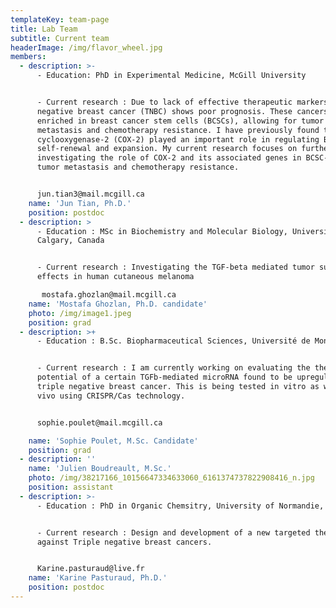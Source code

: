 ```yaml
---
templateKey: team-page
title: Lab Team
subtitle: Current team
headerImage: /img/flavor_wheel.jpg
members:
  - description: >-
      - Education: PhD in Experimental Medicine, McGill University


      - Current research : Due to lack of effective therapeutic markers, triple
      negative breast cancer (TNBC) shows poor prognosis. These cancers are
      enriched in breast cancer stem cells (BCSCs), allowing for tumor relapse,
      metastasis and chemotherapy resistance. I have previously found that
      cyclooxygenase-2 (COX-2) played an important role in regulating BCSC
      self-renewal and expansion. My current research focuses on further
      investigating the role of COX-2 and its associated genes in BCSC-mediated
      tumor metastasis and chemotherapy resistance.


      jun.tian3@mail.mcgill.ca
    name: 'Jun Tian, Ph.D.'
    position: postdoc
  - description: >
      - Education : MSc in Biochemistry and Molecular Biology, University of
      Calgary, Canada


      - Current research : Investigating the TGF-beta mediated tumor suppressive
      effects in human cutaneous melanoma

       mostafa.ghozlan@mail.mcgill.ca
    name: 'Mostafa Ghozlan, Ph.D. candidate'
    photo: /img/image1.jpeg
    position: grad
  - description: >+
      - Education : B.Sc. Biopharmaceutical Sciences, Université de Montréal.


      - Current research : I am currently working on evaluating the therapeutic
      potential of a certain TGFb-mediated microRNA found to be upregulated in
      triple negative breast cancer. This is being tested in vitro as well as in
      vivo using CRISPR/Cas technology.


      sophie.poulet@mail.mcgill.ca

    name: 'Sophie Poulet, M.Sc. Candidate'
    position: grad
  - description: ''
    name: 'Julien Boudreault, M.Sc.'
    photo: /img/38217166_10156647334633060_6161374737822908416_n.jpg
    position: assistant
  - description: >-
      - Education : PhD in Organic Chemsitry, University of Normandie, France.


      - Current research : Design and development of a new targeted therapy
      against Triple negative breast cancers.


      Karine.pasturaud@live.fr
    name: 'Karine Pasturaud, Ph.D.'
    position: postdoc
---
```


